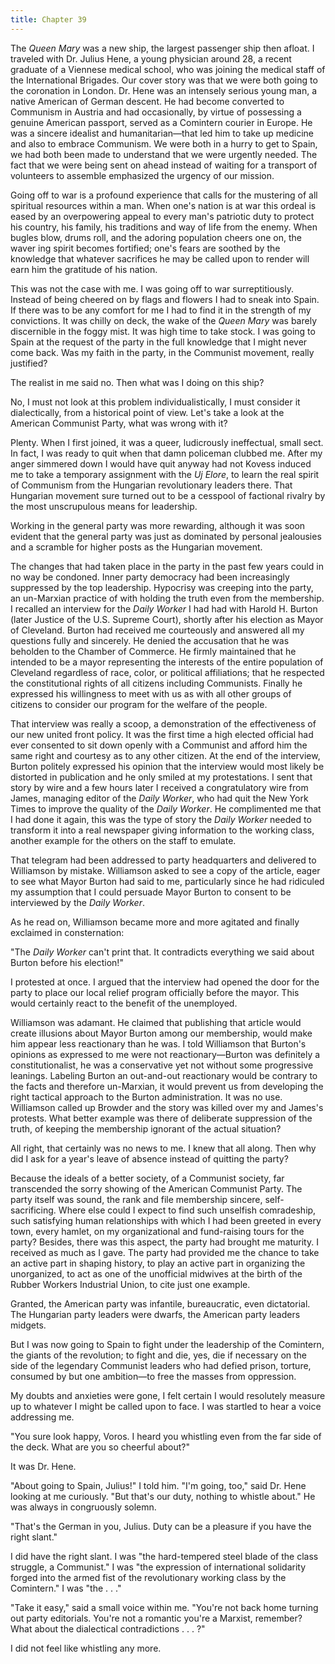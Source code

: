 ```yaml
---
title: Chapter 39
---
```


The <em>Queen Mary</em> was a new ship, the largest passenger ship then afloat. I traveled with Dr. Julius Hene, a young physician around 28, a recent graduate of a Viennese medical school, who was joining the medical staff of the International Brigades. Our cover story was that we were both going to the coronation in London. Dr. Hene was an intensely serious young man, a native American of German descent. He had become converted to Communism in Austria and had occasionally, by virtue of possessing a genuine American passport, served as a Comintern courier in Europe. He was a sincere idealist and humanitarian—that led him to take up medicine and also to embrace Communism. We were both in a hurry to get to Spain, we had both been made to understand that we were urgently needed. The fact that we were being sent on ahead instead of waiting for a transport of volunteers to assemble emphasized the urgency of our mission.

Going off to war is a profound experience that calls for the mustering of all spiritual resources within a man. When one's nation is at war this ordeal is eased by an overpowering appeal to every man's patriotic duty to protect his country, his family, his traditions and way of life from the enemy. When bugles blow, drums roll, and the adoring population cheers one on, the waver­ ing spirit becomes fortified; one's fears are soothed by the knowledge that whatever sacrifices he may be called upon to render will earn him the gratitude of his nation.

This was not the case with me. I was going off to war surreptitiously. Instead of being cheered on by flags and flowers I had to sneak into Spain. If there was to be any comfort for me I had to find it in the strength of my convictions. It was chilly on deck, the wake of the <em>Queen Mary</em> was barely discernible in the foggy mist. It was high time to take stock. I was going to Spain at the request of the party in the full knowledge that I might never come back. Was my faith in the party, in the Communist movement, really justified?

The realist in me said no. Then what was I doing on this ship?

No, I must not look at this problem individualistically, I must consider it dialectically, from a historical point of view. Let's take a look at the American Communist Party, what was wrong with it?

Plenty. When I first joined, it was a queer, ludicrously ineffectual, small sect. In fact, I was ready to quit when that damn policeman clubbed me. After my anger simmered down I would have quit anyway had not Kovess induced me to take a temporary assignment with the <em>Uj Elore</em>, to learn the real spirit of Communism from the Hungarian revolutionary leaders there. That Hungarian movement sure turned out to be a cesspool of factional rivalry by the most unscrupulous means for leadership.

Working in the general party was more rewarding, although it was soon evident that the general party was just as dominated by personal jealousies and a scramble for higher posts as the Hungarian movement.

The changes that had taken place in the party in the past few years could in no way be condoned. Inner party democracy had been increasingly suppressed by the top leadership. Hypocrisy was creeping into the party, an un-Marxian practice of with­ holding the truth even from the membership. I recalled an inter­view for the <em>Daily Worker</em> I had had with Harold H. Burton (later Justice of the U.S. Supreme Court), shortly after his election as Mayor of Cleveland. Burton had received me courteously and answered all my questions fully and sincerely. He denied the accusation that he was beholden to the Chamber of Commerce. He firmly maintained that he intended to be a mayor representing the interests of the entire population of Cleveland regardless of race, color, or political affiliations; that he respected the constitutional rights of all citizens including Communists. Finally he expressed his willingness to meet with us as with all other groups of citizens to consider our program for the welfare of the people.

That interview was really a scoop, a demonstration of the effectiveness of our new united front policy. It was the first time a high elected official had ever consented to sit down openly with a Communist and afford him the same right and courtesy as to any other citizen. At the end of the interview, Burton politely expressed his opinion that the interview would most likely be distorted in publication and he only smiled at my protestations. I sent that story by wire and a few hours later I received a congratulatory wire from James, managing editor of the <em>Daily Worker</em>, who had quit the New York Times to improve the quality of the <em>Daily Worker</em>. He complimented me that I had done it again, this was the type of story the <em>Daily Worker</em> needed to transform it into a real newspaper giving information to the working class, another example for the others on the staff to emulate.

That telegram had been addressed to party headquarters and delivered to Williamson by mistake. Williamson asked to see a copy of the article, eager to see what Mayor Burton had said to me, particularly since he had ridiculed my assumption that I could persuade Mayor Burton to consent to be interviewed by the <em>Daily Worker</em>.

As he read on, Williamson became more and more agitated and finally exclaimed in consternation:

"The <em>Daily Worker</em> can't print that. It contradicts everything we said about Burton before his election!"

I protested at once. I argued that the interview had opened the door for the party to place our local relief program officially before the mayor. This would certainly react to the benefit of the unemployed.

Williamson was adamant. He claimed that publishing that article would create illusions about Mayor Burton among our membership, would make him appear less reactionary than he was. I told Williamson that Burton's opinions as expressed to me were not reactionary—Burton was definitely a constitutionalist, he was a conservative yet not without some progressive leanings. Labeling Burton an out-and-out reactionary would be contrary to the facts and therefore un-Marxian, it would prevent us from developing the right tactical approach to the Burton administration. It was no use. Williamson called up Browder and the story was killed over my and James's protests. What better example was there of deliberate suppression of the truth, of keeping the membership ignorant of the actual situation?

All right, that certainly was no news to me. I knew that all along. Then why did I ask for a year's leave of absence instead of quitting the party?

Because the ideals of a better society, of a Communist society, far transcended the sorry showing of the American Communist Party. The party itself was sound, the rank and file membership sincere, self-sacrificing. Where else could I expect to find such unselfish comradeship, such satisfying human relationships with which I had been greeted in every town, every hamlet, on my organizational and fund-raising tours for the party? Besides, there was this aspect, the party had brought me maturity. I received as much as I gave. The party had provided me the chance to take an active part in shaping history, to play an active part in organizing the unorganized, to act as one of the unofficial midwives at the birth of the Rubber Workers Industrial Union, to cite just one example.

Granted, the American party was infantile, bureaucratic, even dictatorial. The Hungarian party leaders were dwarfs, the American party leaders midgets.

But I was now going to Spain to fight under the leadership of the Comintern, the giants of the revolution; to fight and die, yes, die if necessary on the side of the legendary Communist leaders who had defied prison, torture, consumed by but one ambition—to free the masses from oppression.

My doubts and anxieties were gone, I felt certain I would resolutely measure up to whatever I might be called upon to face. I was startled to hear a voice addressing me.

"You sure look happy, Voros. I heard you whistling even from the far side of the deck. What are you so cheerful about?"

It was Dr. Hene.

"About going to Spain, Julius!" I told him. "I'm going, too," said Dr. Hene looking at me curiously. "But that's our duty, nothing to whistle about." He was always in­ congruously solemn.

"That's the German in you, Julius. Duty can be a pleasure if you have the right slant."

I did have the right slant. I was "the hard-tempered steel blade of the class struggle, a Communist." I was "the expression of international solidarity forged into the armed fist of the revolutionary working class by the Comintern." I was "the . . ."

"Take it easy," said a small voice within me. "You're not back home turning out party editorials. You're not a romantic­ you're a Marxist, remember? What about the dialectical contradictions . . . ?"

I did not feel like whistling any more.
